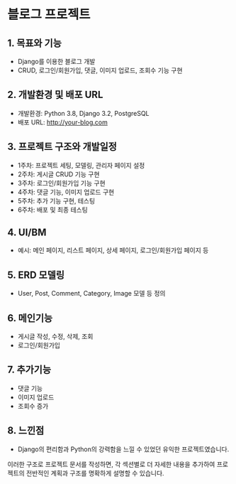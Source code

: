 # 블로그 프로젝트

## 1. 목표와 기능
- Django를 이용한 블로그 개발
- CRUD, 로그인/회원가입, 댓글, 이미지 업로드, 조회수 기능 구현

## 2. 개발환경 및 배포 URL
- 개발환경: Python 3.8, Django 3.2, PostgreSQL
- 배포 URL: http://your-blog.com

## 3. 프로젝트 구조와 개발일정
- 1주차: 프로젝트 세팅, 모델링, 관리자 페이지 설정
- 2주차: 게시글 CRUD 기능 구현
- 3주차: 로그인/회원가입 기능 구현
- 4주차: 댓글 기능, 이미지 업로드 구현
- 5주차: 추가 기능 구현, 테스팅
- 6주차: 배포 및 최종 테스팅

## 4. UI/BM
- 예시: 메인 페이지, 리스트 페이지, 상세 페이지, 로그인/회원가입 페이지 등

## 5. ERD 모델링
- User, Post, Comment, Category, Image 모델 등 정의

## 6. 메인기능
- 게시글 작성, 수정, 삭제, 조회
- 로그인/회원가입

## 7. 추가기능
- 댓글 기능
- 이미지 업로드
- 조회수 증가

## 8. 느낀점
- Django의 편리함과 Python의 강력함을 느낄 수 있었던 유익한 프로젝트였습니다.

이러한 구조로 프로젝트 문서를 작성하면, 각 섹션별로 더 자세한 내용을 추가하여 프로젝트의 전반적인 계획과 구조를 명확하게 설명할 수 있습니다.
